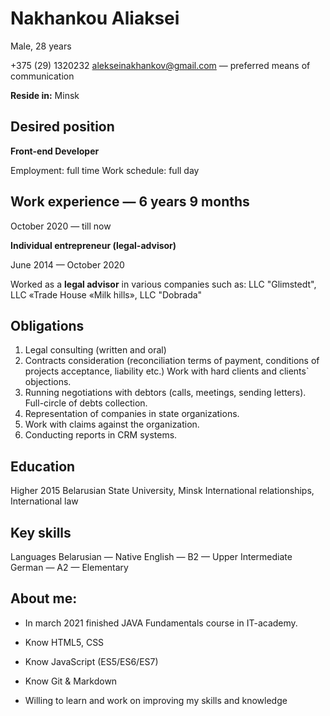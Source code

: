 # **Nakhankou Aliaksei**

Male, 28 years

+375 (29) 1320232
alekseinakhankov@gmail.com — preferred means of communication

**Reside in:** Minsk

## **Desired position**

**Front-end Developer**


Employment: full time
Work schedule: full day

## **Work experience** — 6 years 9 months
October 2020 — till now

**Individual entrepreneur (legal-advisor)**

June 2014 — October 2020

Worked as a **legal advisor** in various companies such as: LLC "Glimstedt", LLC «Trade House «Milk hills», LLC "Dobrada"

## **Obligations**

1.	Legal consulting (written and oral) 
2.	Contracts consideration
(reconciliation terms of payment, conditions of projects acceptance, liability etc.)
Work with hard clients and clients` objections.
3.	Running negotiations with debtors (calls, meetings, sending letters). Full-circle of debts collection.
4.	Representation of companies in state organizations.
5.	Work with claims against the organization. 
6.	Conducting reports in CRM systems.

## **Education**

Higher 2015	Belarusian State University, Minsk
International relationships, International law

## **Key skills**

Languages	Belarusian — Native
English — B2 — Upper Intermediate
German — A2 — Elementary


## **About me:**	

* In march 2021 finished JAVA Fundamentals course in IT-academy.
 
* Know HTML5, CSS

* Know JavaScript (ES5/ES6/ES7) 

* Know Git & Markdown 

* Willing to learn and work on improving my skills and knowledge